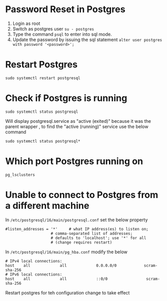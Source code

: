 # Password Reset in Postgres

1. Login as root
2. Switch as postgres user
`su - postgres`
3. Type the command `psql` to enter into sql mode.
4. Update the password by issuing the sql statement
`alter user postgres with password '<password>';`

# Restart Postgres

`sudo systemctl restart postgresql`

# Check if Postgres is running

`sudo systemctl status postgresql`

Will display postgresql.service as "active (exited)" because it was the parent wrapper , to find the "active (running)" service use the below command

`sudo systemctl status postgresql*`

# Which port Postgres running on 

`pg_lsclusters`

# Unable to connect to Postgres from a different machine

In `/etc/postgresql/16/main/postgresql.conf` set the below property

```
#listen_addresses = '*'		# what IP address(es) to listen on;
					# comma-separated list of addresses;
					# defaults to 'localhost'; use '*' for all
					# (change requires restart)
```


In `/etc/postgresql/16/main/pg_hba.conf` modify the below

```
# IPv4 local connections:
host    all             all             0.0.0.0/0            scram-sha-256
# IPv6 local connections:
host    all             all             ::0/0                 scram-sha-256
```

Restart postgres for teh configuration change to take effect
